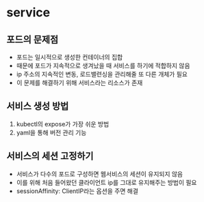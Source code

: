 # service

## 포드의 문제점

-   포드는 일시적으로 생성한 컨테이너의 집합
-   때문에 포드가 지속적으로 생겨났을 때 서비스를 하기에 적합하지 않음
-   ip 주소의 지속적인 변동, 로드밸련싱을 관리해줄 또 다른 개체가 필요
-   이 문제를 해결하기 위해 서비스라는 리소스가 존재

## 서비스 생성 방법

1. kubectl의 expose가 가장 쉬운 방법
2. yaml을 통해 버전 관리 기능

## 서비스의 세션 고정하기

-   서비스가 다수의 포드로 구성하면 웹서비스의 세션이 유지되지 않음
-   이를 위해 처음 들어왔던 클라이언트 ip를 그대로 유지해주는 방법이 필요
-   sessionAffinity: ClientIP라는 옵션을 주면 해결
